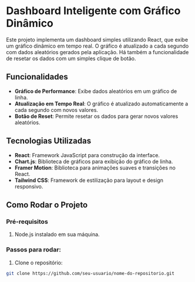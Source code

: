 # Dashboard Inteligente com Gráfico Dinâmico

Este projeto implementa um dashboard simples utilizando React, que exibe um gráfico dinâmico em tempo real. O gráfico é atualizado a cada segundo com dados aleatórios gerados pela aplicação. Há também a funcionalidade de resetar os dados com um simples clique de botão.

## Funcionalidades

- **Gráfico de Performance**: Exibe dados aleatórios em um gráfico de linha.
- **Atualização em Tempo Real**: O gráfico é atualizado automaticamente a cada segundo com novos valores.
- **Botão de Reset**: Permite resetar os dados para gerar novos valores aleatórios.

## Tecnologias Utilizadas

- **React**: Framework JavaScript para construção da interface.
- **Chart.js**: Biblioteca de gráficos para exibição do gráfico de linha.
- **Framer Motion**: Biblioteca para animações suaves e transições no React.
- **Tailwind CSS**: Framework de estilização para layout e design responsivo.

## Como Rodar o Projeto

### Pré-requisitos

1. Node.js instalado em sua máquina.

### Passos para rodar:

1. Clone o repositório:

```bash
git clone https://github.com/seu-usuario/nome-do-repositorio.git
